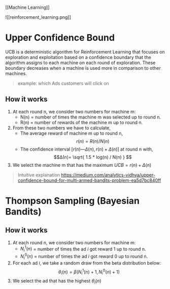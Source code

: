 [[Machine Learning]]

![[reinforcement_learning.png]]
# Upper Confidence Bound
UCB is a deterministic algorithm for Reinforcement Learning that focuses on exploration and exploitation based on a confidence boundary that the algorithm assigns to each machine on each round of exploration. These boundary decreases when a machine is used more in comparison to other machines.
> example: which Ads customers will click on

## How it works
1. At each round n, we consider two numbers for machine m:
	- N(n) = number of times the machine m was selected up to round n.
	- R(n) = number of rewards of the machine m up to round n.
2. From these two numbers we have to calculate,
	- The average reward of machine m up to round n, $$r(n) = R(n) / N(n)$$
	- The confidence interval $[r(n) — Δ(n), r(n)+Δ(n)]$ at round n with, 
$$Δ(n)= \sqrt{ 1.5 * log(n) / N(n) } $$
3. We select the machine m that has the maximum $UCB = r(n)+Δ(n)$

> Intuitive explanation
https://medium.com/analytics-vidhya/upper-confidence-bound-for-multi-armed-bandits-problem-ea5d7bc840ff

# Thompson Sampling (Bayesian Bandits)
## How it works
1. At each round n, we consider two numbers for machine m:
	- $N_i^1(n)$ = number of times the ad $i$ got reward 1 up to round n.
	- $N_i^0(n)$ = number of times the ad $i$ got reward 0 up to round n.
2. For each ad $i$, we take a random draw from the beta distribution below:
	$$
	\theta_i (n) = \beta (N_i^1 (n)+1, N_i^0 (n) + 1)	
  $$
3. We select the ad that has the highest $\theta_i (n)$
